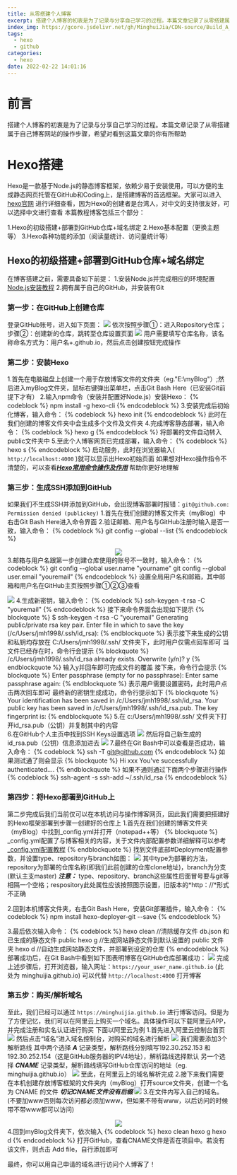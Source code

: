 ```yaml
---
title: 从零搭建个人博客
excerpt: 搭建个人博客的初衷是为了记录与分享自己学习的过程。本篇文章记录了从零搭建属于自己博客网站的操作步骤，希望对看到这篇文章的你有所帮助
index_img: https://gcore.jsdelivr.net/gh/MinghuiJia/CDN-source/Build_A_Personal_Blog_From_Scratch/index_img.jpg
tags:
  - hexo
  - github
categories:
  - hexo
date: 2022-02-22 14:01:16
---
```



# 前言
搭建个人博客的初衷是为了记录与分享自己学习的过程。本篇文章记录了从零搭建属于自己博客网站的操作步骤，希望对看到这篇文章的你有所帮助
<!-- more -->

# Hexo搭建
Hexo是一款基于Node.js的静态博客框架，依赖少易于安装使用，可以方便的生成静态网页托管在GitHub和Coding上，是搭建博客的首选框架。大家可以进入[hexo官网](https://hexo.io/zh-cn/) 进行详细查看，因为Hexo的创建者是台湾人，对中文的支持很友好，可以选择中文进行查看
本篇教程博客包括三个部分：

1.Hexo的初级搭建+部署到GitHub仓库+域名绑定
2.Hexo基本配置（更换主题等）
3.Hexo各种功能的添加（阅读量统计、访问量统计等）

## Hexo的初级搭建+部署到GitHub仓库+域名绑定
在博客搭建之前，需要具备如下前提：
1.安装Node.js并完成相应的环境配置[Node.js安装教程](https://www.runoob.com/nodejs/nodejs-install-setup.html)
2.拥有属于自己的GitHub，并安装有Git

### 第一步：在GitHub上创建仓库
登录GitHub账号，进入如下页面：
![](https://gcore.jsdelivr.net/gh/MinghuiJia/CDN-source/Build_A_Personal_Blog_From_Scratch/step1.png)
依次按照步骤①：进入Repository仓库；步骤②：创建新的仓库，跳转至仓库设置页面
![](https://gcore.jsdelivr.net/gh/MinghuiJia/CDN-source/Build_A_Personal_Blog_From_Scratch/step2.png)
用户需要填写仓库名称，该名称命名方式为：用户名+.github.io，然后点击创建按钮完成操作

### 第二步：安装Hexo
1.首先在电脑磁盘上创建一个用于存放博客文件的文件夹（eg."E:\myBlog"）;然后进入myBlog文件夹，鼠标右键弹出菜单栏，点击Git Bash Here（已安装Git前提下才有）
2.输入npm命令（安装并配置好Node.js）安装Hexo：
{% codeblock %}
	npm install -g hexo-cli
{% endcodeblock %}
3.安装完成后初始化博客，输入命令：
{% codeblock %} 
	hexo init 
{% endcodeblock %}
此时在我们创建的博客文件夹中会生成多个文件及文件夹
4.完成博客静态部署，输入命令：
{% codeblock %} 
	hexo g 
{% endcodeblock %}
将部署的文件自动转入public文件夹中
5.至此个人博客网页已完成部署，输入命令：
{% codeblock %} 
	hexo s 
{% endcodeblock %}
启动服务，此时在浏览器输入( `http://localhost:4000` )就可以显示出Hexo初始页面
如果想对Hexo操作指令不清楚的，可以查看[***Hexo常用命令操作及作用***](https://blog.csdn.net/dxxzst/article/details/76135935) 帮助你更好地理解

### 第三步：生成SSH添加到GitHub
如果我们不生成SSH并添加到GitHub，会出现博客部署时报错：`git@github.com: Permission denied (publickey)`
1.首先在我们创建的博客文件夹（myBlog）中右击Git Bash Here进入命令界面
2.验证邮箱、用户名与GitHub注册时输入是否一致，输入命令：
{% codeblock %} 
	git config --global --list
{% endcodeblock %}
<div align=center><img src="https://gcore.jsdelivr.net/gh/MinghuiJia/CDN-source/Build_A_Personal_Blog_From_Scratch/step5.png" \></div>
3.邮箱与用户名跟第一步创建仓库使用的账号不一致时，输入命令：
{% codeblock %} 
	git config --global user.name "yourname"
	git config --global user.email "youremail"
{% endcodeblock %}
设置全局用户名和邮箱，其中邮箱和用户名在GitHub主页按照步骤①②③查看

![](https://gcore.jsdelivr.net/gh/MinghuiJia/CDN-source/Build_A_Personal_Blog_From_Scratch/step6.png)
4.生成新密钥，输入命令：
{% codeblock %} 
	ssh-keygen -t rsa -C "youremail"
{% endcodeblock %}
接下来命令界面会出现如下提示
{% blockquote %}
	$ ssh-keygen -t rsa -C "youremail"
	Generating public/private rsa key pair.
	Enter file in which to save the key (/c/Users/jmh1998/.ssh/id_rsa):
{% endblockquote %}
表示接下来生成的公钥和私钥均存放在 C:/Users/jmh1998/.ssh/ 文件夹下，此时用户仅需点回车即可
当文件已经存在时，命令行会提示
{% blockquote %}
	/c/Users/jmh1998/.ssh/id_rsa already exists.
	Overwrite (y/n)? y
{% endblockquote %}
输入y并回车即可完成文件的覆盖
接下来，命令行会提示
{% blockquote %}
	Enter passphrase (empty for no passphrase):
	Enter same passphrase again:
{% endblockquote %}
表示用户需要设置密码，此时用户点击两次回车即可
最终新的密钥生成成功，命令行提示如下
{% blockquote %}
	Your identification has been saved in /c/Users/jmh1998/.ssh/id_rsa.
	Your public key has been saved in /c/Users/jmh1998/.ssh/id_rsa.pub.
	The key fingerprint is:
{% endblockquote %}
5.在 c:/Users/jmh1998/.ssh/ 文件夹下打开id_rsa.pub（公钥）并复制其中的内容<br>
6.在GitHub个人主页中找到SSH Keys设置选项
![](https://gcore.jsdelivr.net/gh/MinghuiJia/CDN-source/Build_A_Personal_Blog_From_Scratch/step7.png)
然后将自己新生成的id_rsa.pub（公钥）信息添加进去
![](https://gcore.jsdelivr.net/gh/MinghuiJia/CDN-source/Build_A_Personal_Blog_From_Scratch/step8.png)
7.最终在Git Bash中可以查看是否成功，输入命令：
{% codeblock %} 
	ssh -T git@github.com
{% endcodeblock %}
如果测试通了则会显示
{% blockquote %}
	Hi xxx You've successfully authenticated....
{% endblockquote %}
如果不通则通过下面两个步骤进行操作
{% codeblock %} 
	ssh-agent -s
	ssh-add ~/.ssh/id_rsa
{% endcodeblock %}


### 第四步：将Hexo部署到GitHub上
第二步完成后我们当前仅可以在本机访问与操作博客网页，因此我们需要把搭建好的Hexo框架部署到步骤一创建好的仓库上
1.首先在我们创建的博客文件夹（myBlog）中找到_config.yml并打开（notepad++等）
{% blockquote %}
	_config.yml配置了与博客相关的内容，关于文件内部配置参数详细解释可以参考[_config.yml配置教程](https://blog.csdn.net/zemprogram/article/details/104288872)
{% endblockquote %}
找到文件底部#Deployment配置参数，并设置type、repository与branch如图：
![](https://gcore.jsdelivr.net/gh/MinghuiJia/CDN-source/Build_A_Personal_Blog_From_Scratch/step3.png)
其中type为部署的方法，repository为部署的仓库名称(即我们此前创建的仓库clone地址)，branch为分支(默认主支master)
***注意：*** type、repository、branch这些属性后面冒号要与git等相隔一个空格；respository此处属性应该按照图示设置，旧版本的*http：//*形式不正确

2.回到本机博客文件夹，右击Git Bash Here，安装Git部署插件，输入命令：
{% codeblock %} 
	npm install hexo-deployer-git --save
{% endcodeblock %}

3.最后依次输入命令：
{% codeblock %} 
	hexo clean	//清除缓存文件 db.json 和已生成的静态文件 public
	hexo g		//生成网站静态文件到默认设置的 public 文件夹
	hexo d		//自动生成网站静态文件，并部署到设定的仓库
{% endcodeblock %}
部署成功后，在Git Bash中看到如下图表明博客在GitHub仓库部署成功：
![](https://gcore.jsdelivr.net/gh/MinghuiJia/CDN-source/Build_A_Personal_Blog_From_Scratch/step4.png)
完成上述步骤后，打开浏览器，输入网址：`https://your_user_name.github.io` (此处为 minghuijia.github.io) 可以代替 `http://localhost:4000` 打开博客

### 第五步：购买/解析域名
至此，我们已经可以通过 `https://minghuijia.github.io` 进行博客访问。但是为了方便记忆，我们可以在阿里云上购买一个域名。具体操作可以下载阿里云APP，并完成注册和实名认证进行购买
下面以阿里云为例
1.首先进入阿里云控制台首页
![](https://gcore.jsdelivr.net/gh/MinghuiJia/CDN-source/Build_A_Personal_Blog_From_Scratch/step9.png)
然后点击“域名”进入域名控制台，对购买的域名进行解析
![](https://gcore.jsdelivr.net/gh/MinghuiJia/CDN-source/Build_A_Personal_Blog_From_Scratch/step10.png)
我们需要添加3个解析路线
其中两个选择 ***A*** 记录类型，解析路线分别填写192.30.252.153 和 192.30.252.154（这是GitHub服务器的IPV4地址），解析路线选择默认
另一个选择 ***CNAME*** 记录类型，解析路线填写GitHub仓库访问的地址（eg. minghuijia.github.io）
![](https://gcore.jsdelivr.net/gh/MinghuiJia/CDN-source/Build_A_Personal_Blog_From_Scratch/step11.png)
至此，在阿里云上的域名解析完成
2.接下来我们需要在本机创建存放博客框架的文件夹内（myBlog）打开source文件夹，创建一个名为 CNAME 的文件 ***切记CNAME文件没有后缀*** 
![](https://gcore.jsdelivr.net/gh/MinghuiJia/CDN-source/Build_A_Personal_Blog_From_Scratch/step12.png)
3.在文件内写入自己的域名。(不要加www否则每次访问都必须加www，但如果不带有www，以后访问的时候带不带www都可以访问)
<div align=center><img src="https://gcore.jsdelivr.net/gh/MinghuiJia/CDN-source/Build_A_Personal_Blog_From_Scratch/step13.png" \></div>
4.回到myBlog文件夹下，依次输入
{% codeblock %} 
	hexo clean
	hexo g
	hexo d
{% endcodeblock %}
打开GitHub，查看CNAME文件是否在项目中。若没有该文件，则点击 Add file，自行添加即可

最终，你可以用自己申请的域名进行访问个人博客了！